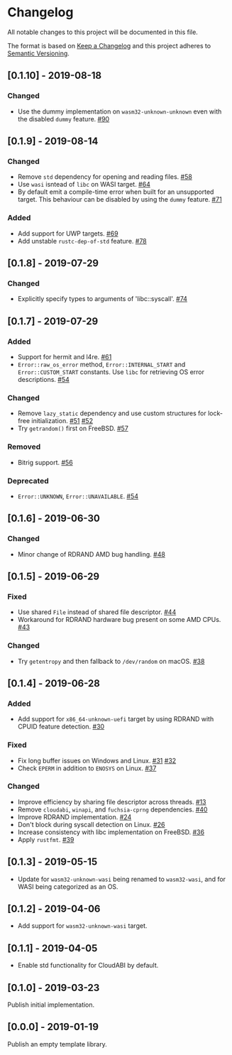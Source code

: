 # Changelog
All notable changes to this project will be documented in this file.

The format is based on [Keep a Changelog](http://keepachangelog.com/en/1.0.0/)
and this project adheres to [Semantic Versioning](https://semver.org/spec/v2.0.0.html).

## [0.1.10] - 2019-08-18
### Changed
- Use the dummy implementation on `wasm32-unknown-unknown` even with the
disabled `dummy` feature. [#90]

[#90]: https://github.com/rust-random/getrandom/pull/90

## [0.1.9] - 2019-08-14
### Changed
- Remove `std` dependency for opening and reading files. [#58]
- Use `wasi` isntead of `libc` on WASI target. [#64]
- By default emit a compile-time error when built for an unsupported target.
This behaviour can be disabled by using the `dummy` feature. [#71]

### Added
- Add support for UWP targets. [#69]
- Add unstable `rustc-dep-of-std` feature. [#78]

[#58]: https://github.com/rust-random/getrandom/pull/58
[#64]: https://github.com/rust-random/getrandom/pull/64
[#69]: https://github.com/rust-random/getrandom/pull/69
[#71]: https://github.com/rust-random/getrandom/pull/71
[#78]: https://github.com/rust-random/getrandom/pull/78

## [0.1.8] - 2019-07-29
### Changed
- Explicitly specify types to arguments of 'libc::syscall'. [#74]

[#74]: https://github.com/rust-random/getrandom/pull/74

## [0.1.7] - 2019-07-29
### Added
- Support for hermit and l4re. [#61]
- `Error::raw_os_error` method, `Error::INTERNAL_START` and
`Error::CUSTOM_START` constants. Use `libc` for retrieving OS error descriptions. [#54]

### Changed
- Remove `lazy_static` dependency and use custom structures for lock-free
initialization. [#51] [#52]
- Try `getrandom()` first on FreeBSD. [#57]

### Removed
-  Bitrig support. [#56]

### Deprecated
- `Error::UNKNOWN`, `Error::UNAVAILABLE`. [#54]

[#51]: https://github.com/rust-random/getrandom/pull/51
[#52]: https://github.com/rust-random/getrandom/pull/52
[#54]: https://github.com/rust-random/getrandom/pull/54
[#56]: https://github.com/rust-random/getrandom/pull/56
[#57]: https://github.com/rust-random/getrandom/pull/57
[#61]: https://github.com/rust-random/getrandom/pull/61

## [0.1.6] - 2019-06-30
### Changed
- Minor change of RDRAND AMD bug handling. [#48]

[#48]: https://github.com/rust-random/getrandom/pull/48

## [0.1.5] - 2019-06-29
### Fixed
- Use shared `File` instead of shared file descriptor. [#44]
- Workaround for RDRAND hardware bug present on some AMD CPUs. [#43]

### Changed
- Try `getentropy` and then fallback to `/dev/random` on macOS. [#38]

[#38]: https://github.com/rust-random/getrandom/issues/38
[#43]: https://github.com/rust-random/getrandom/pull/43
[#44]: https://github.com/rust-random/getrandom/issues/44

## [0.1.4] - 2019-06-28
### Added
- Add support for `x86_64-unknown-uefi` target by using RDRAND with CPUID
feature detection. [#30]

### Fixed
- Fix long buffer issues on Windows and Linux. [#31] [#32]
- Check `EPERM` in addition to `ENOSYS` on Linux. [#37]

### Changed
- Improve efficiency by sharing file descriptor across threads. [#13]
- Remove `cloudabi`, `winapi`, and `fuchsia-cprng` dependencies. [#40]
- Improve RDRAND implementation. [#24]
- Don't block during syscall detection on Linux. [#26]
- Increase consistency with libc implementation on FreeBSD. [#36]
- Apply `rustfmt`. [#39]

[#30]: https://github.com/rust-random/getrandom/pull/30
[#13]: https://github.com/rust-random/getrandom/issues/13
[#40]: https://github.com/rust-random/getrandom/pull/40
[#26]: https://github.com/rust-random/getrandom/pull/26
[#24]: https://github.com/rust-random/getrandom/pull/24
[#39]: https://github.com/rust-random/getrandom/pull/39
[#36]: https://github.com/rust-random/getrandom/pull/36
[#31]: https://github.com/rust-random/getrandom/issues/31
[#32]: https://github.com/rust-random/getrandom/issues/32
[#37]: https://github.com/rust-random/getrandom/issues/37

## [0.1.3] - 2019-05-15
- Update for `wasm32-unknown-wasi` being renamed to `wasm32-wasi`, and for
  WASI being categorized as an OS.

## [0.1.2] - 2019-04-06
- Add support for `wasm32-unknown-wasi` target.

## [0.1.1] - 2019-04-05
- Enable std functionality for CloudABI by default.

## [0.1.0] - 2019-03-23
Publish initial implementation.

## [0.0.0] - 2019-01-19
Publish an empty template library.
